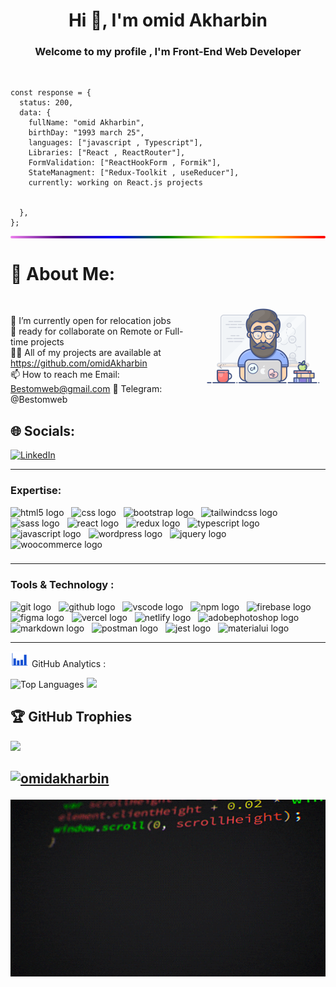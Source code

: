 <h1 align="center">Hi 👋, I'm omid Akharbin</h1>

<h3 align="center">Welcome to my profile , I'm Front-End Web Developer</h3><br>

```
const response = {
  status: 200,
  data: {
    fullName: "omid Akharbin",
    birthDay: "1993 march 25",
    languages: ["javascript , Typescript"],
    Libraries: ["React , ReactRouter"],
    FormValidation: ["ReactHookForm , Formik"],
    StateManagment: ["Redux-Toolkit , useReducer"],
    currently: working on React.js projects


  },
};
```

<div style="height: 4px; background: linear-gradient(to right, violet, indigo, blue, green, yellow, orange, red); border-radius: 2px;"></div>


# 💫 About Me:
<img width="200"   align="right"  padding-bottom="50px" margin-bottom="50px"  src="https://raw.githubusercontent.com/omidAkharbin/omidAkharbin/refs/heads/main/bestomweb.gif"><br>

📌 I’m currently open for relocation jobs <br>🤝 ready for collaborate on Remote or Full-time projects<br>🧑‍💻 All of my projects are available at https://github.com/omidAkharbin<br> 📫 How to reach me Email: Bestomweb@gmail.com 💼 Telegram: @Bestomweb

## 🌐 Socials:
[![LinkedIn](https://img.shields.io/badge/LinkedIn-%230077B5.svg?logo=linkedin&logoColor=white)](https://linkedin.com/in/https://www.linkedin.com/in/omid-akharbin-7ab41522a/) 


---
### Expertise:

<div align="left">
  <img src="https://skillicons.dev/icons?i=html" height="41" alt="html5 logo"  />
  <img width="4" />
  <img src="https://skillicons.dev/icons?i=css" height="41" alt="css logo"  />
  <img width="4" />
  <img src="https://skillicons.dev/icons?i=bootstrap" height="41" alt="bootstrap logo"  />
  <img width="4" />
  <img src="https://skillicons.dev/icons?i=tailwind" height="41" alt="tailwindcss logo"  />
  <img width="4" />
  <img src="https://skillicons.dev/icons?i=sass" height="41" alt="sass logo"  />
  <img width="4" />
  <img src="https://skillicons.dev/icons?i=react" height="41" alt="react logo"  />
  <img width="4" />
  <img src="https://skillicons.dev/icons?i=redux" height="41" alt="redux logo"  />
  <img width="4" />
  <img src="https://cdn.jsdelivr.net/gh/devicons/devicon/icons/typescript/typescript-original.svg" height="41" alt="typescript logo"  />
  <img width="4" />
  <img src="https://cdn.jsdelivr.net/gh/devicons/devicon/icons/javascript/javascript-original.svg" height="41" alt="javascript logo"  />
  <img width="4" />
  <img src="https://cdn.jsdelivr.net/gh/devicons/devicon/icons/wordpress/wordpress-plain.svg" height="41" alt="wordpress logo"  />
  <img width="4" />
  <img src="https://cdn.jsdelivr.net/gh/devicons/devicon/icons/jquery/jquery-plain-wordmark.svg" height="41" alt="jquery logo"  />
  <img width="4" />
  <img src="https://cdn.jsdelivr.net/gh/devicons/devicon/icons/woocommerce/woocommerce-plain-wordmark.svg" height="41" alt="woocommerce logo"  />
</div>

###
---
 
### Tools & Technology :

<div align="left">
  <img src="https://skillicons.dev/icons?i=git" height="41" alt="git logo"  />
  <img width="4" />
  <img src="https://skillicons.dev/icons?i=github" height="41" alt="github logo"  />
  <img width="4" />
  <img src="https://cdn.jsdelivr.net/gh/devicons/devicon/icons/vscode/vscode-original-wordmark.svg" height="41" alt="vscode logo"  />
  <img width="4" />
  <img src="https://cdn.jsdelivr.net/gh/devicons/devicon/icons/npm/npm-original-wordmark.svg" height="41" alt="npm logo"  />
  <img width="4" />
  <img src="https://skillicons.dev/icons?i=firebase" height="41" alt="firebase logo"  />
  <img width="4" />
  <img src="https://skillicons.dev/icons?i=figma" height="41" alt="figma logo"  />
  <img width="4" />
  <img src="https://skillicons.dev/icons?i=vercel" height="41" alt="vercel logo"  />
  <img width="4" />
  <img src="https://skillicons.dev/icons?i=netlify" height="41" alt="netlify logo"  />
  <img width="4" />
  <img src="https://skillicons.dev/icons?i=ps" height="41" alt="adobephotoshop logo"  />
  <img width="4" />
  <img src="https://skillicons.dev/icons?i=md" height="41" alt="markdown logo"  />
  <img width="4" />
  <img src="https://skillicons.dev/icons?i=postman" height="41" alt="postman logo"  />
  <img width="4" />
  <img src="https://cdn.simpleicons.org/jest/C21325" height="41" alt="jest logo"  />
  <img width="4" />
  <img src="https://cdn.jsdelivr.net/gh/devicons/devicon/icons/materialui/materialui-original.svg" height="41" alt="materialui logo"  />
</div>

---


<img src="https://raw.githubusercontent.com/omidAkharbin/omidAkharbin/refs/heads/main/Analytics.gif" width="30" style="vertical-align: left;"> GitHub Analytics :

<p align="left">
<img src="https://github-readme-stats.vercel.app/api?username=omidAkharbin&theme=tokyonight&hide_border=false&include_all_commits=false&count_private=false" alt="Top Languages"/>
<img src="https://github-readme-stats.vercel.app/api/top-langs/?username=omidAkharbin&theme=tokyonight&hide_border=false&include_all_commits=false&count_private=false&layout=compact"/>
</p>




## 🏆 GitHub Trophies
[![](https://visitcount.itsvg.in/api?id=omidAkharbin&icon=0&color=0)](https://visitcount.itsvg.in)
## <p align="left"> <a href="https://github.com/ryo-ma/github-profile-trophy"><img src="https://github-profile-trophy.vercel.app/?username=omidakharbin" alt="omidakharbin" /></a> </p>

<img width="900"  margin-left="150px"   src="https://raw.githubusercontent.com/omidAkharbin/omidAkharbin/refs/heads/main/codes.gif"><br>


